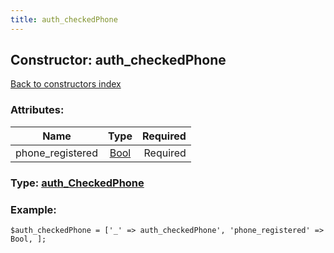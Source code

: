 ```yaml
---
title: auth_checkedPhone
---
```

## Constructor: auth\_checkedPhone  
[Back to constructors index](index.md)



### Attributes:

| Name     |    Type       | Required |
|----------|:-------------:|---------:|
|phone\_registered|[Bool](../types/Bool.md) | Required|



### Type: [auth\_CheckedPhone](../types/auth_CheckedPhone.md)


### Example:

```
$auth_checkedPhone = ['_' => auth_checkedPhone', 'phone_registered' => Bool, ];
```